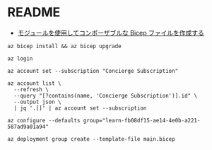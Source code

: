 # README

- [モジュールを使用してコンポーザブルな Bicep ファイルを作成する](https://learn.microsoft.com/ja-jp/training/modules/create-composable-bicep-files-using-modules/)

```shell
az bicep install && az bicep upgrade
```

```shell
az login
```

```shell
az account set --subscription "Concierge Subscription"
```

```shell
az account list \
  --refresh \
  --query "[?contains(name, 'Concierge Subscription')].id" \
  --output json \
  | jq '.[]' | az account set --subscription
```

```shell
az configure --defaults group="learn-fb08df15-ae14-4e0b-a221-587ad9a01a94"
```

```shell
az deployment group create --template-file main.bicep
```
